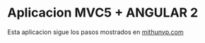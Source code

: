 # Aplicacion MVC5 + ANGULAR 2

Esta aplicacion sigue los pasos mostrados en [mithunvp.com](http://www.mithunvp.com/using-angular-2-asp-net-mvc-5-visual-studio/)